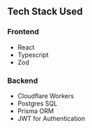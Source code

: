 ## Tech Stack Used

### Frontend
- React
- Typescript
- Zod

### Backend
- Cloudflare Workers
- Postgres SQL
- Prisma ORM
- JWT for Authentication
